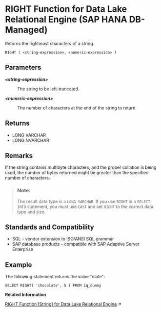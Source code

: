 <!-- loio03fba12b431c4d80bcb8933cd7e984ab -->

# RIGHT Function for Data Lake Relational Engine \(SAP HANA DB-Managed\)

Returns the rightmost characters of a string.



```
RIGHT ( <string-expression>, <numeric-expression> )
```



<a name="loio03fba12b431c4d80bcb8933cd7e984ab__section_kgp_gtt_vrb"/>

## Parameters


<dl>
<dt><b>

*<string-expression\>*

</b></dt>
<dd>

The string to be left-truncated.



</dd><dt><b>

*<numeric-expression\>*

</b></dt>
<dd>

The number of characters at the end of the string to return.



</dd>
</dl>



<a name="loio03fba12b431c4d80bcb8933cd7e984ab__section_yk1_htt_vrb"/>

## Returns

-   LONG VARCHAR
-   LONG NVARCHAR



<a name="loio03fba12b431c4d80bcb8933cd7e984ab__section_isl_c43_wrb"/>

## Remarks

If the string contains multibyte characters, and the proper collation is being used, the number of bytes returned might be greater than the specified number of characters.

> ### Note:  
> The result data type is a `LONG VARCHAR`. If you use `RIGHT` in a `SELECT INTO` statement, you must use `CAST` and set `RIGHT` to the correct data type and size.



<a name="loio03fba12b431c4d80bcb8933cd7e984ab__section_qz1_d43_wrb"/>

## Standards and Compatibility

-   SQL – vendor extension to ISO/ANSI SQL grammar
-   SAP database products – compatible with SAP Adaptive Server Enterprise



<a name="loio03fba12b431c4d80bcb8933cd7e984ab__section_cb3_3tt_vrb"/>

## Example

The following statement returns the value "olate":

```
SELECT RIGHT( 'chocolate', 5 ) FROM iq_dummy
```

**Related Information**  


[RIGHT Function [String] for Data Lake Relational Engine](https://help.sap.com/viewer/19b3964099384f178ad08f2d348232a9/2023_1_QRC/en-US/a57b364f84f210158a90b2b566be1d36.html "Returns the rightmost characters of a string.") :arrow_upper_right:

